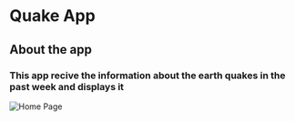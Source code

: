 # Quake App
##  About the app
### This app recive the information about the earth quakes in the past week and displays it 
![Home Page](https://cdn.discordapp.com/attachments/856776553316220984/867084015982346250/Screenshot_20210720-221135.jpg)
